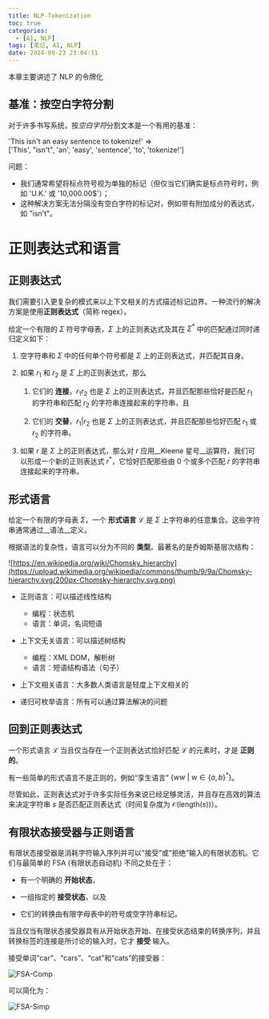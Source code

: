 ```yaml
---
title: NLP-Tokenization
toc: true
categories:
  - [AI, NLP]
tags: [笔记, AI, NLP]
date: 2024-09-23 23:04:11
---
```


本章主要讲述了 NLP 的令牌化

<!-- more -->

## 基准：按空白字符分割

对于许多书写系统，按*空白字符*分割文本是一个有用的基准：

'This isn't an easy sentence to tokenize!' $\Rightarrow$\
\['This', \"isn't\", 'an', 'easy', 'sentence', 'to', 'tokenize!'\]

问题：

- 我们通常希望将标点符号视为单独的标记（但仅当它们确实是标点符号时，例如 'U.K.' 或 '10,000.00\$'）；
- 这种解决方案无法分隔没有空白字符的标记对，例如带有附加成分的表达式，如 \"isn't\"。

# 正则表达式和语言

## 正则表达式

我们需要引入更复杂的模式来以上下文相关的方式描述标记边界。一种流行的解决方案是使用**正则表达式**（简称 regex）。

给定一个有限的 $\Sigma$ 符号字母表，$\Sigma$ 上的正则表达式及其在 $\Sigma^*$ 中的匹配通过同时递归定义如下：

1. 空字符串和 $\Sigma$ 中的任何单个符号都是 $\Sigma$ 上的正则表达式，并匹配其自身。

2. 如果 $r_1$ 和 $r_2$ 是 $\Sigma$ 上的正则表达式，那么

    1. 它们的 **连接**，$r_1 r_2$ 也是 $\Sigma$ 上的正则表达式，并且匹配那些恰好是匹配 $r_1$ 的字符串和匹配 $r_2$ 的字符串连接起来的字符串，且

    2. 它们的 **交替**，$r_1 \vert r_2$ 也是 $\Sigma$ 上的正则表达式，并且匹配那些恰好匹配 $r_1$ 或 $r_2$ 的字符串。

3. 如果 $r$ 是 $\Sigma$ 上的正则表达式，那么对 $r$ 应用__Kleene 星号__运算符，我们可以形成一个新的正则表达式 $r^*$，它恰好匹配那些由 0 个或多个匹配 $r$ 的字符串连接起来的字符串。

## 形式语言

给定一个有限的字母表 $\Sigma$，一个 **形式语言** $\mathcal L$ 是 $\Sigma$ 上字符串的任意集合。这些字符串通常通过__语法__定义。

根据语法的复杂性，语言可以分为不同的 **类型**。最著名的是乔姆斯基层次结构：

![https://en.wikipedia.org/wiki/Chomsky_hierarchy](https://upload.wikimedia.org/wikipedia/commons/thumb/9/9a/Chomsky-hierarchy.svg/200px-Chomsky-hierarchy.svg.png)

- 正则语言：可以描述线性结构

  - 编程：状态机
  - 语言：单词，名词短语

- 上下文无关语言：可以描述树结构

  - 编程：XML DOM，解析树
  - 语言：短语结构语法（句子）

- 上下文相关语言：大多数人类语言是轻度上下文相关的

- 递归可枚举语言：所有可以通过算法解决的问题

## 回到正则表达式

一个形式语言 $\mathcal L$ 当且仅当存在一个正则表达式恰好匹配 $\mathcal L$ 的元素时，才是 **正则的**。

有一些简单的形式语言不是正则的，例如“孪生语言” $\{ww ~\vert~ w \in \{a, b\}^* \}$。

尽管如此，正则表达式对于许多实际任务来说已经足够灵活，并且存在高效的算法来决定字符串 $s$ 是否匹配正则表达式（时间复杂度为 $\mathcal O(\mathrm{length}(s))$）。

## 有限状态接受器与正则语言

有限状态接受器是消耗字符输入序列并可以“接受”或“拒绝”输入的有限状态机。它们与最简单的 FSA (有限状态自动机) 不同之处在于：

- 有一个明确的 **开始状态**，

- 一组指定的 **接受状态**，以及

- 它们的转换由有限字母表中的符号或空字符串标记。

当且仅当有限状态接受器具有从开始状态开始、在接受状态结束的转换序列，并且转换标签的连接是所讨论的输入时，它才 **接受** 输入。

接受单词“car”、“cars”、“cat”和“cats”的接受器：

![FSA-Comp](fsa1.jpg)

可以简化为：

![FSA-Simp](fsa2.jpg)
